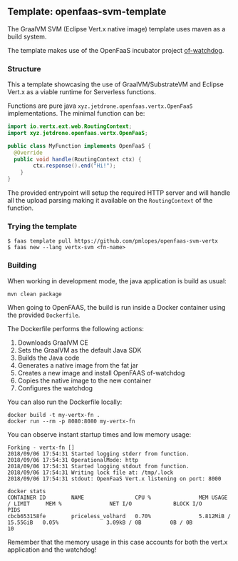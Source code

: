 ## Template: openfaas-svm-template

The GraalVM SVM (Eclipse Vert.x native image) template uses maven as a build system.

The template makes use of the OpenFaaS incubator project [of-watchdog](https://github.com/openfaas-incubator/of-watchdog).

### Structure

This a template showcasing the use of GraalVM/SubstrateVM and Eclipse Vert.x as a viable runtime for Serverless functions.

Functions are pure java `xyz.jetdrone.openfaas.vertx.OpenFaaS` implementations. The minimal function can be:

```java
import io.vertx.ext.web.RoutingContext;
import xyz.jetdrone.openfaas.vertx.OpenFaaS;

public class MyFunction implements OpenFaaS {
  @Override
  public void handle(RoutingContext ctx) {
		ctx.response().end("Hi!");
	}
}
```

The provided entrypoint will setup the required HTTP server and will handle all the upload parsing making it available on the
`RoutingContext` of the function.

### Trying the template

```
$ faas template pull https://github.com/pmlopes/openfaas-svm-vertx
$ faas new --lang vertx-svm <fn-name>
```

### Building

When working in development mode, the java application is build as usual:

```
mvn clean package
```

When going to OpenFAAS, the build is run inside a Docker container using the provided `Dockerfile`.

The Dockerfile performs the following actions:

1. Downloads GraalVM CE
2. Sets the GraalVM as the default Java SDK
3. Builds the Java code
4. Generates a native image from the fat jar
5. Creates a new image and install OpenFAAS of-watchdog
6. Copies the native image to the new container
7. Configures the watchdog

You can also run the Dockerfile locally:

```
docker build -t my-vertx-fn .
docker run --rm -p 8080:8080 my-vertx-fn
```

You can observe instant startup times and low memory usage:

```
Forking - vertx-fn []
2018/09/06 17:54:31 Started logging stderr from function.
2018/09/06 17:54:31 OperationalMode: http
2018/09/06 17:54:31 Started logging stdout from function.
2018/09/06 17:54:31 Writing lock file at: /tmp/.lock
2018/09/06 17:54:31 stdout: OpenFaaS Vert.x listening on port: 8000
```

```
docker stats
CONTAINER ID        NAME                CPU %               MEM USAGE / LIMIT     MEM %               NET I/O             BLOCK I/O           PIDS
cbcb653158fe        priceless_volhard   0.70%               5.812MiB / 15.55GiB   0.05%               3.09kB / 0B         0B / 0B             10
```

Remember that the memory usage in this case accounts for both the vert.x application and the watchdog!
